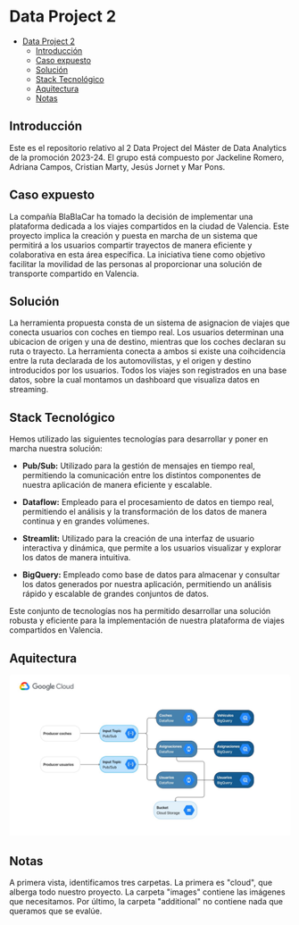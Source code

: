 # Data Project 2

- [Data Project 2](#data-project-2)
  - [Introducción](#introducción)
  - [Caso expuesto](#caso-expuesto)
  - [Solución](#solución)
  - [Stack Tecnológico](#stack-tecnológico)
  - [Aquitectura](#aquitectura)
  - [Notas](#notas)

## Introducción

Este es el repositorio relativo al 2 Data Project del Máster de Data Analytics de la promoción 2023-24. El grupo está compuesto por Jackeline Romero, Adriana Campos, Cristian Marty, Jesús Jornet y Mar Pons.

## Caso expuesto

La compañía BlaBlaCar ha tomado la decisión de implementar una plataforma dedicada a los viajes compartidos en la ciudad de Valencia. Este proyecto implica la creación y puesta en marcha de un sistema que permitirá a los usuarios compartir trayectos de manera eficiente y colaborativa en esta área específica. La iniciativa tiene como objetivo facilitar la movilidad de las personas al proporcionar una solución de transporte compartido en Valencia.

## Solución

La herramienta propuesta consta de un sistema de asignacion de viajes que conecta usuarios con coches en tiempo real. Los usuarios determinan una ubicacion de origen y una de destino, mientras que los coches declaran su ruta o trayecto. La herramienta conecta a ambos si existe una coihcidencia entre la ruta declarada de los automovilistas, y el origen y destino introducidos por los usuarios. Todos los viajes son registrados en una base datos, sobre la cual montamos un dashboard que visualiza datos en streaming.

## Stack Tecnológico

Hemos utilizado las siguientes tecnologías para desarrollar y poner en marcha nuestra solución:

- **Pub/Sub:** Utilizado para la gestión de mensajes en tiempo real, permitiendo la comunicación entre los distintos componentes de nuestra aplicación de manera eficiente y escalable.

- **Dataflow:** Empleado para el procesamiento de datos en tiempo real, permitiendo el análisis y la transformación de los datos de manera continua y en grandes volúmenes.

- **Streamlit:** Utilizado para la creación de una interfaz de usuario interactiva y dinámica, que permite a los usuarios visualizar y explorar los datos de manera intuitiva.

- **BigQuery:** Empleado como base de datos para almacenar y consultar los datos generados por nuestra aplicación, permitiendo un análisis rápido y escalable de grandes conjuntos de datos.

Este conjunto de tecnologías nos ha permitido desarrollar una solución robusta y eficiente para la implementación de nuestra plataforma de viajes compartidos en Valencia.


## Aquitectura

![Texto alternativo](./imagenes/arquitectura_final.jpeg)


## Notas

A primera vista, identificamos tres carpetas. La primera es "cloud", que alberga todo nuestro proyecto. La carpeta "images" contiene las imágenes que necesitamos. Por último, la carpeta "additional" no contiene nada que queramos que se evalúe.

